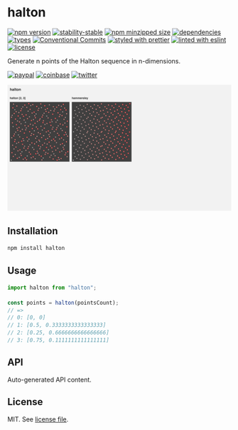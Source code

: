 # halton

[![npm version](https://img.shields.io/npm/v/halton)](https://www.npmjs.com/package/halton)
[![stability-stable](https://img.shields.io/badge/stability-stable-green.svg)](https://www.npmjs.com/package/halton)
[![npm minzipped size](https://img.shields.io/bundlephobia/minzip/halton)](https://bundlephobia.com/package/halton)
[![dependencies](https://img.shields.io/librariesio/release/npm/halton)](https://github.com/dmnsgn/halton/blob/main/package.json)
[![types](https://img.shields.io/npm/types/halton)](https://github.com/microsoft/TypeScript)
[![Conventional Commits](https://img.shields.io/badge/Conventional%20Commits-1.0.0-fa6673.svg)](https://conventionalcommits.org)
[![styled with prettier](https://img.shields.io/badge/styled_with-Prettier-f8bc45.svg?logo=prettier)](https://github.com/prettier/prettier)
[![linted with eslint](https://img.shields.io/badge/linted_with-ES_Lint-4B32C3.svg?logo=eslint)](https://github.com/eslint/eslint)
[![license](https://img.shields.io/github/license/dmnsgn/halton)](https://github.com/dmnsgn/halton/blob/main/LICENSE.md)

Generate n points of the Halton sequence in n-dimensions.

[![paypal](https://img.shields.io/badge/donate-paypal-informational?logo=paypal)](https://paypal.me/dmnsgn)
[![coinbase](https://img.shields.io/badge/donate-coinbase-informational?logo=coinbase)](https://commerce.coinbase.com/checkout/56cbdf28-e323-48d8-9c98-7019e72c97f3)
[![twitter](https://img.shields.io/twitter/follow/dmnsgn?style=social)](https://twitter.com/dmnsgn)

![](https://raw.githubusercontent.com/dmnsgn/halton/main/screenshot.png)

## Installation

```bash
npm install halton
```

## Usage

```js
import halton from "halton";

const points = halton(pointsCount);
// =>
// 0: [0, 0]
// 1: [0.5, 0.3333333333333333]
// 2: [0.25, 0.6666666666666666]
// 3: [0.75, 0.1111111111111111]
```

## API

<!-- api-start -->

Auto-generated API content.

<!-- api-end -->

## License

MIT. See [license file](https://github.com/dmnsgn/halton/blob/main/LICENSE.md).
